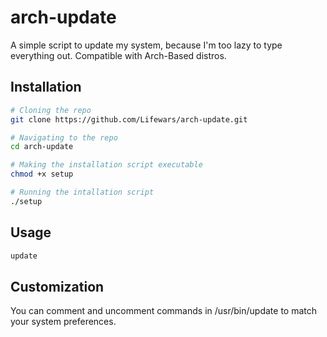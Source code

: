 # arch-update
A simple script to update my system, because I'm too lazy to type everything out. Compatible with Arch-Based distros.


## Installation
```bash
# Cloning the repo
git clone https://github.com/Lifewars/arch-update.git

# Navigating to the repo
cd arch-update

# Making the installation script executable
chmod +x setup

# Running the intallation script
./setup
```


## Usage
```bash
update
```

## Customization 
You can comment and uncomment commands in /usr/bin/update to match your system preferences.
